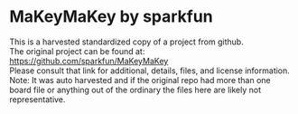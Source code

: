 
# MaKeyMaKey by sparkfun  
This is a harvested standardized copy of a project from github.  
The original project can be found at:  
https://github.com/sparkfun/MaKeyMaKey  
Please consult that link for additional, details, files, and license information.  
Note: It was auto harvested and if the original repo had more than one board file or anything out of the ordinary the files here are likely not representative.  
    
